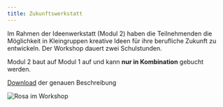 ```yaml
---
title: Zukunftswerkstatt
---
```

Im Rahmen der Ideenwerkstatt (Modul 2) haben die Teilnehmenden die Möglichkeit in Kleingruppen kreative Ideen für ihre berufliche Zukunft zu entwickeln. Der Workshop dauert zwei Schulstunden.

Modul 2 baut auf Modul 1 auf und kann **nur in Kombination** gebucht werden. 

[Download](https://drive.google.com/a/polarstern.me/file/d/15eBUkcFbmmre3ANg2MlCOARhKuNJvgKJ/view?usp=sharing) der genauen Beschreibung

![Rosa im Workshop](/uploads/2beaa7a3-b989-467d-885e-70fdfab56514.jpg "Unser Stärken-Workshop")
